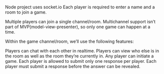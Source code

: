 Node project uses socket.io
Each player is required to enter a name and a room to join a game.

Multiple players can join a single channel/room. Multichannel support isn’t part of MVP(model-view-presenter), so only one game can happen at a time.

Within the game channel/room, we’ll use the following features:

Players can chat with each other in realtime.
Players can view who else is in the room as well as the room they’re currently in.
Any player can initiate a game.
Each player is allowed to submit only one response per player.
Each player must submit a response before the answer can be revealed.